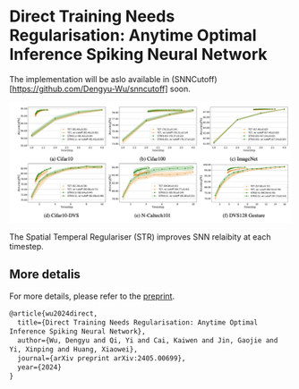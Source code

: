 # Direct Training Needs Regularisation: Anytime Optimal Inference Spiking Neural Network

The implementation will be aslo available in (SNNCutoff)[https://github.com/Dengyu-Wu/snncutoff] soon.

<p align="center">
<img src="./docs/results.png" width="800">
</p>

The Spatial Temperal Regulariser (STR) improves SNN relaibity at each timestep. 

## More detalis
For more details, please refer to the <a href="https://arxiv.org/abs/2405.00699">preprint</a>.

```
@article{wu2024direct,
  title={Direct Training Needs Regularisation: Anytime Optimal Inference Spiking Neural Network},
  author={Wu, Dengyu and Qi, Yi and Cai, Kaiwen and Jin, Gaojie and Yi, Xinping and Huang, Xiaowei},
  journal={arXiv preprint arXiv:2405.00699},
  year={2024}
}
```
